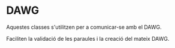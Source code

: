 # DAWG

Aquestes classes s'utilitzen per a comunicar-se amb el DAWG.

Faciliten la validació de les paraules i la creació del mateix DAWG.